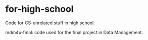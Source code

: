 # for-high-school
Code for CS-unrelated stuff in high school.

mdm4u-final: code used for the final project in Data Management.
